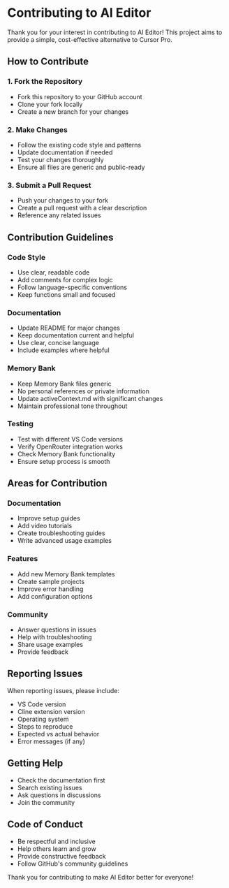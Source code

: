 # Contributing to AI Editor

Thank you for your interest in contributing to AI Editor! This project aims to provide a simple, cost-effective alternative to Cursor Pro.

## How to Contribute

### 1. Fork the Repository
- Fork this repository to your GitHub account
- Clone your fork locally
- Create a new branch for your changes

### 2. Make Changes
- Follow the existing code style and patterns
- Update documentation if needed
- Test your changes thoroughly
- Ensure all files are generic and public-ready

### 3. Submit a Pull Request
- Push your changes to your fork
- Create a pull request with a clear description
- Reference any related issues

## Contribution Guidelines

### Code Style
- Use clear, readable code
- Add comments for complex logic
- Follow language-specific conventions
- Keep functions small and focused

### Documentation
- Update README for major changes
- Keep documentation current and helpful
- Use clear, concise language
- Include examples where helpful

### Memory Bank
- Keep Memory Bank files generic
- No personal references or private information
- Update activeContext.md with significant changes
- Maintain professional tone throughout

### Testing
- Test with different VS Code versions
- Verify OpenRouter integration works
- Check Memory Bank functionality
- Ensure setup process is smooth

## Areas for Contribution

### Documentation
- Improve setup guides
- Add video tutorials
- Create troubleshooting guides
- Write advanced usage examples

### Features
- Add new Memory Bank templates
- Create sample projects
- Improve error handling
- Add configuration options

### Community
- Answer questions in issues
- Help with troubleshooting
- Share usage examples
- Provide feedback

## Reporting Issues

When reporting issues, please include:
- VS Code version
- Cline extension version
- Operating system
- Steps to reproduce
- Expected vs actual behavior
- Error messages (if any)

## Getting Help

- Check the documentation first
- Search existing issues
- Ask questions in discussions
- Join the community

## Code of Conduct

- Be respectful and inclusive
- Help others learn and grow
- Provide constructive feedback
- Follow GitHub's community guidelines

Thank you for contributing to make AI Editor better for everyone!
